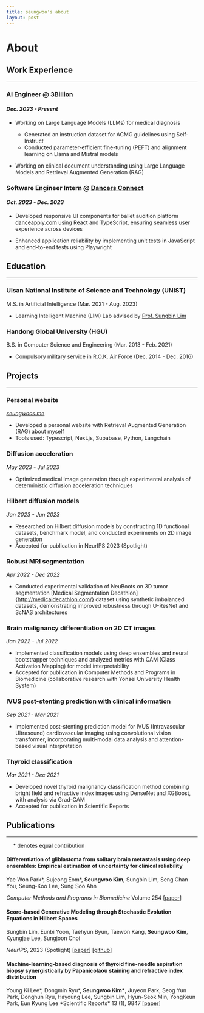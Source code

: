```yaml
---
title: seungwoo's about
layout: post
---
```


# About

## Work Experience

---

### AI Engineer @ [3Billion](https://3billion.io/ko/index)

#### _Dec. 2023 - Present_

- Working on Large Language Models (LLMs) for medical diagnosis

  - Generated an instruction dataset for ACMG guidelines using Self-Instruct
  - Conducted parameter-efficient fine-tuning (PEFT) and alignment learning on Llama and Mistral models

- Working on clinical document understanding using Large Language Models and Retrieval Augmented Generation (RAG)

### Software Engineer Intern @ [Dancers Connect](https://www.dancers-connect.com/)

#### _Oct. 2023 - Dec. 2023_

- Developed responsive UI components for ballet audition platform [danceapply.com](https://www.danceapply.com/) using React and TypeScript, ensuring seamless user experience across devices

- Enhanced application reliability by implementing unit tests in JavaScript and end-to-end tests using Playwright

## Education

---

### Ulsan National Institute of Science and Technology (UNIST)

M.S. in Artificial Intelligence (Mar. 2021 - Aug. 2023)

- Learning Intelligent Machine (LIM) Lab advised by [Prof. Sungbin Lim](https://www.sungbin-lim.net/)

### Handong Global University (HGU)

B.S. in Computer Science and Engineering (Mar. 2013 - Feb. 2021)

- Compulsory military service in R.O.K. Air Force (Dec. 2014 - Dec. 2016)

## Projects

---

### Personal website

_[seungwoos.me](https://github.com/seungwoos/seungwoos.me)_

- Developed a personal website with Retrieval Augmented Generation (RAG) about myself
- Tools used: Typescript, Next.js, Supabase, Python, Langchain

### Diffusion acceleration

_May 2023 - Jul 2023_

- Optimized medical image generation through experimental analysis of deterministic diffusion acceleration techniques

### Hilbert diffusion models

_Jan 2023 - Jun 2023_

- Researched on Hilbert diffusion models by constructing 1D functional datasets, benchmark model, and conducted experiments on 2D image generation
- Accepted for publication in NeurIPS 2023 (Spotlight)

### Robust MRI segmentation

_Apr 2022 - Dec 2022_

- Conducted experimental validation of NeuBoots on 3D tumor segmentation [Medical Segmentation Decathlon]{http://medicaldecathlon.com/} dataset using synthetic imbalanced datasets, demonstrating improved robustness through U-ResNet and ScNAS architectures

### Brain malignancy differentiation on 2D CT images

_Jan 2022 - Jul 2022_

- Implemented classification models using deep ensembles and neural bootstrapper techniques and analyzed metrics with CAM (Class Activation Mapping) for model interpretability
- Accepted for publication in Computer Methods and Programs in Biomedicine (collaborative research with Yonsei University Health System)

### IVUS post-stenting prediction with clinical information

_Sep 2021 - Mar 2021_

- Implemented post-stenting prediction model for IVUS (Intravascular Ultrasound) cardiovascular imaging using convolutional vision transformer, incorporating multi-modal data analysis and attention-based visual interpretation

### Thyroid classification

_Mar 2021 - Dec 2021_

- Developed novel thyroid malignancy classification method combining bright field and refractive index images using DenseNet and XGBoost, with analysis via Grad-CAM
- Accepted for publication in Scientific Reports

## Publications

---

&emsp; \* denotes equal contribution

#### Differentiation of gliblastoma from solitary brain metastasis using deep ensembles: Empirical estimation of uncertainty for clinical reliability

Yae Won Park*, Sujeong Eom*, **Seungwoo Kim**, Sungbin Lim, Seng Chan You, Seung-Koo Lee, Sung Soo Ahn

_Computer Methods and Programs in Biomedicine_ Volume 254 [[paper](https://www.sciencedirect.com/science/article/abs/pii/S0169260724002839)]

#### Score-based Generative Modeling through Stochastic Evolution Equations in Hilbert Spaces

Sungbin Lim, Eunbi Yoon, Taehyun Byun, Taewon Kang, **Seungwoo Kim**, Kyungjae Lee, Sungjoon Choi

_NeurIPS_, 2023 (Spotlight) [[paper](https://proceedings.neurips.cc/paper_files/paper/2023/hash/76c6f9f2475b275b92d03a83ea270af4-Abstract-Conference.html)] [[github](https://github.com/KU-LIM-Lab/hdm-official)]

#### Machine-learning-based diagnosis of thyroid fine-needle aspiration biopsy synergistically by Papanicolaou staining and refractive index distribution

Young Ki Lee*, Dongmin Ryu*, **Seungwoo Kim\***, Juyeon Park, Seog Yun Park, Donghun Ryu, Hayoung Lee, Sungbin Lim, Hyun-Seok Min, YongKeun Park, Eun Kyung Lee
\*Scientific Reports\* 13 (1), 9847 [[paper](https://www.nature.com/articles/s41598-023-36951-2)]
